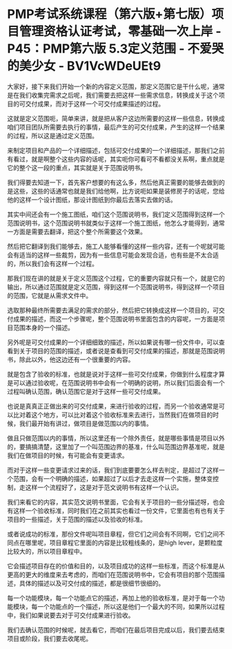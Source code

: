 # PMP考试系统课程（第六版+第七版）项目管理资格认证考试，零基础一次上岸 - P45：PMP第六版 5.3定义范围 - 不爱哭的美少女 - BV1VcWDeUEt9

大家好，接下来我们开始一个新的内容定义范围，那定义范围它是干什么呢，通常是在我们收集完需求之后呢，我们需要去把这样一些需求信息，转换成关于这个项目的可交付成果，而对于这样一个可交付成果描述的过程。

这就是定义范围呃，简单来讲，就是把从客户这边所需要的这样一些信息，转换成咱们项目团队所需要去执行的事情，最后产生的可交付成果，产生的这样一个结果的过程，所以这是通过定义范围。

来制定项目和产品的一个详细描述，包括可交付成果的一个详细描述，那我们之前有看过，就是啊整个这些内容的话呢，其实呃你可看可不看都没关系啊，重点就是它的整个这一段的重点，其实就是关于范围说明书。

我们得要去知道一下，首先客户想要的有这么多，然后他真正需要的能够去做到的是这些，这些的话通常也就是我们给他啊，比方说呃如果是装修房子的话呢，您给他的这样一个设计图纸，那设计图纸到你最后去落实去做的话。

其实中间还会有一个施工图纸，咱们这个范围说明书，我们定义范围得到这样一个范围说明书，这个范围说明书就类似于这样一个施工图纸，他怎么才能得到，通常一方面是需要去翻译，把这个整个所需要这个效果。

然后把它翻译到我们能够去，施工人能够看懂的这样一些内容，还有一个呢就可能会有适当的这样一些裁剪，因为有一些信息可能会发现合适，也有些是不太合适的，所以我们会有这样一个过程。

那我们现在讲的就是关于定义范围这个过程，它的重要内容就只有一个，就是它的输出，所以通过范围就是定义范围，得到这样一个范围说明书，得到这样一个项目的范围，它就是从需求文件中。

选取那种最终所需要去满足的需求的部分，然后把它转换成这样一个项目的，可交付成果的描述，而这一个步骤呢，整个范围说明书里面包含的内容呢，一方面是项目范围本身的一个描述。

另外呢是可交付成果的一个详细细致的描述，所以如果说有哪一份文件中，可以查看到关于项目的范围的描述，或者说是查看到可交付成果的描述，那就是范围说明书，除此以外，他这边还有一个很重要的内容。

就是包含了验收的标准，也就是说对于这样一些可交付成果，你做到什么程度才算是可以通过验收呢，在范围说明书中会有一个明确的说明，所以我们后面会有一个过程叫确认范围，确认范围它是对于这样一些可交付成果。

也说是真真正正做出来的可交付成果，来进行验收的过程，而另一个验收通常是可以比对着这个地方，可以比对着这个验收标准来去进行，当然我们在做项目的时候，我们最开始有讲过，做项目是做范围以内的事情。

做且只做范围以内的事情，所以这里还有一个除外责任，就是哪些事情是项目以外的，要搞搞清楚，这里加了一个叫范围边界的基准，什么叫范围边界基准呢，就是我们在做项目的时候，有可能会有变更请求。

而对于这样一些变更请求过来的话，我们到底要要怎么样去判定，是超过了这样一个范围，会有一个明确的描述，如果超过了以后才去走这样一个实施，整体变控制，走这样一个流程好了，这是对于范文说明书有这样一个认识。

我们来看它的内容，其实范文说明书里面，它会有关于项目的一些分描述呀，也会有这样一个验收标准，同时我们在之前其实也看过一份文件，它里面也有也有关于项目的一些描述，关于范围的描述以及验收的标准。

或者说成功的标准，那份文件呢叫项目章程，但它们之间会有不同啊，它们之间不同点在哪里呢，项目章程它里面的内容是比较粗线条的，是high lever，是颗粒度比较大的，所以项目章程中。

它会描述项目存在的价值和目的，以及项目成功的这样一些标准，而这个标准是从更高的更大的维度来去考虑的，而咱们在范围说明书中，它会有项目的那个范围描述，具体的描述以及可交付成的描述，都是很细节很细的。

每一个功能模块，每一个功能点它的描述，再加上他的验收标准，是对于每一个功能模块，每一个功能点的一个描述，所以这是他们一个最大的不同，如果所以过程中，我们如果说要去对于可交付成果进行验收。

我们去确认范围的时候呢，就去看它，而咱们在最后项目完成以后，我们要去结束项目或阶段，我们要去收尾呢。
